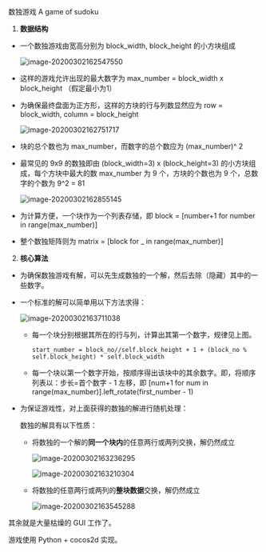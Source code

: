 数独游戏 A game of  sudoku

1. **数据结构**

- 一个数独游戏由宽高分别为 block_width,  block_height 的小方块组成

    ![image-20200302162547550](C:\Users\nanfei_liu\AppData\Roaming\Typora\typora-user-images\image-20200302162547550.png)

- 这样的游戏允许出现的最大数字为 max_number = block_width x block_height （假定最小为1） 

- 为确保最终盘面为正方形，这样的方块的行与列数显然应为 row = block_width, column = block_height

    ![image-20200302162751717](C:\Users\nanfei_liu\AppData\Roaming\Typora\typora-user-images\image-20200302162751717.png)

- 块的总个数也为 max_number，而数字的总个数应为  (max_number)^ 2

- 最常见的 9x9 的数独即由  (block_width=3) x (block_height=3) 的小方块组成，每个方块中最大的数 max_number 为 9 个，方块的个数也为 9 个，总数字的个数为 9^2 = 81

    ![image-20200302162855145](C:\Users\nanfei_liu\AppData\Roaming\Typora\typora-user-images\image-20200302162855145.png)

- 为计算方便，一个块作为一个列表存储，即 block = [number+1 for number in range(max_number)]

- 整个数独矩阵则为 matrix = [block for _ in range(max_number)]

2. **核心算法**

- 为确保数独游戏有解，可以先生成数独的一个解，然后去除（隐藏）其中的一些数字。

- 一个标准的解可以简单用以下方法求得：

    ![image-20200302163711038](C:\Users\nanfei_liu\AppData\Roaming\Typora\typora-user-images\image-20200302163711038.png)

    - 每一个块分别根据其所在的行与列，计算出其第一个数字，规律见上图。

        `start_number = block_no//self.block_height + 1 + (block_no % self.block_height) * self.block_width`

    - 每一个块以第一个数字开始，按顺序得出该块中的其余数字。即，将顺序列表以：步长=首个数字 - 1 左移，即 [num+1 for num in range(max_number)].left_rotate(first_number - 1)

- 为保证游戏性，对上面获得的数独的解进行随机处理：

    数独的解具有以下性质：

    - 将数独的一个解的**同一个块内**的任意两行或两列交换，解仍然成立

        ![image-20200302163236295](C:\Users\nanfei_liu\AppData\Roaming\Typora\typora-user-images\image-20200302163236295.png)

        ![image-20200302163210304](C:\Users\nanfei_liu\AppData\Roaming\Typora\typora-user-images\image-20200302163210304.png)

    - 将数独的任意两行或两列的**整块数据**交换，解仍然成立

        ![image-20200302163545288](C:\Users\nanfei_liu\AppData\Roaming\Typora\typora-user-images\image-20200302163545288.png)

其余就是大量枯燥的 GUI 工作了。

游戏使用 Python + cocos2d 实现。